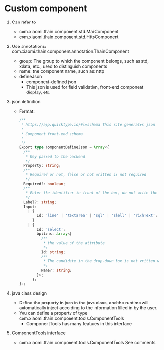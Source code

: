 <!--
 Copyright (c) 2019, Xiaomi, Inc.  All rights reserved.
 This source code is licensed under the Apache License Version 2.0, which
 can be found in the LICENSE file in the root directory of this source tree.
-->
# Custom component

1. Can refer to
    - com.xiaomi.thain.component.std.MailComponent
    - com.xiaomi.thain.component.std.HttpComponent
 

1. Use annotations: com.xiaomi.thain.component.annotation.ThainComponent

    - group: The group to which the component belongs, such as std, xdata, etc., used to distinguish components
    - name: the component name, such as: http
    - defineJson
        - component-defined json
        - This json is used for field validation, front-end component display, etc.
    
1. json definition
    - Format:
        
        ```ts
        /**
         * https://app.quicktype.io/#l=schema This site generates json
         *
         * Component front-end schema
         *
         */
        Export type ComponentDefineJson = Array<{
          /**
           * Key passed to the backend
           */
          Property: string;
          /**
           * Required or not, false or not written is not required
           */
          Required?: boolean;
          /**
           * Enter the identifier in front of the box, do not write the default property
           */
          Label?: string;
          Input:
            | {
                Id: 'line' | 'textarea' | 'sql' | 'shell' | 'richText';
              }
            | {
                Id: 'select';
                Options: Array<{
                  /**
                   * the value of the attribute
                   */
                  Id: string;
                  /**
                   * The candidate in the drop-down box is not written with id instead
                   */
                  Name?: string;
                }>;
              };
        }>;
        ```

1. java class design
    - Define the property in json in the java class, and the runtime will automatically inject according to the information filled in by the user.
    - You can define a property of type com.xiaomi.thain.component.tools.ComponentTools
        - ComponentTools has many features in this interface

1. ComponentTools interface
    - com.xiaomi.thain.component.tools.ComponentTools See comments